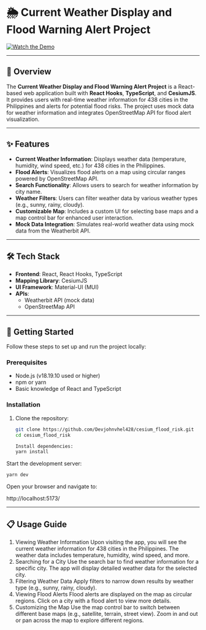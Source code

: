 # 🌦️ Current Weather Display and Flood Warning Alert Project

[![Watch the Demo](https://drive.google.com/file/d/1OTfUVhXXOXrAe9xjuOgxkLAFhckrbUQo/view?usp=drive_link)](https://drive.google.com/file/d/1OTfUVhXXOXrAe9xjuOgxkLAFhckrbUQo/view?usp=drive_link)

---

## 📖 Overview

The **Current Weather Display and Flood Warning Alert Project** is a React-based web application built with **React Hooks**, **TypeScript**, and **CesiumJS**. It provides users with real-time weather information for 438 cities in the Philippines and alerts for potential flood risks. The project uses mock data for weather information and integrates OpenStreetMap API for flood alert visualization.

---

## ✨ Features

-   **Current Weather Information**: Displays weather data (temperature, humidity, wind speed, etc.) for 438 cities in the Philippines.
-   **Flood Alerts**: Visualizes flood alerts on a map using circular ranges powered by OpenStreetMap API.
-   **Search Functionality**: Allows users to search for weather information by city name.
-   **Weather Filters**: Users can filter weather data by various weather types (e.g., sunny, rainy, cloudy).
-   **Customizable Map**: Includes a custom UI for selecting base maps and a map control bar for enhanced user interaction.
-   **Mock Data Integration**: Simulates real-world weather data using mock data from the Weatherbit API.

---

## 🛠️ Tech Stack

-   **Frontend**: React, React Hooks, TypeScript
-   **Mapping Library**: CesiumJS
-   **UI Framework**: Material-UI (MUI)
-   **APIs**:
    -   Weatherbit API (mock data)
    -   OpenStreetMap API

---

## 🚀 Getting Started

Follow these steps to set up and run the project locally:

### Prerequisites

-   Node.js (v18.19.10 used or higher)
-   npm or yarn
-   Basic knowledge of React and TypeScript

### Installation

1. Clone the repository:
    ```bash
    git clone https://github.com/Devjohnvhel428/cesium_flood_risk.git
    cd cesium_flood_risk
    ```
    ```bash
    Install dependencies:
    yarn install
    ```

Start the development server:

```bash
yarn dev
```

Open your browser and navigate to:

http://localhost:5173/

---

## 📋 Usage Guide

1. Viewing Weather Information
   Upon visiting the app, you will see the current weather information for 438 cities in the Philippines.
   The weather data includes temperature, humidity, wind speed, and more.
2. Searching for a City
   Use the search bar to find weather information for a specific city.
   The app will display detailed weather data for the selected city.
3. Filtering Weather Data
   Apply filters to narrow down results by weather type (e.g., sunny, rainy, cloudy).
4. Viewing Flood Alerts
   Flood alerts are displayed on the map as circular regions.
   Click on a city with a flood alert to view more details.
5. Customizing the Map
   Use the map control bar to switch between different base maps (e.g., satellite, terrain, street view).
   Zoom in and out or pan across the map to explore different regions.
